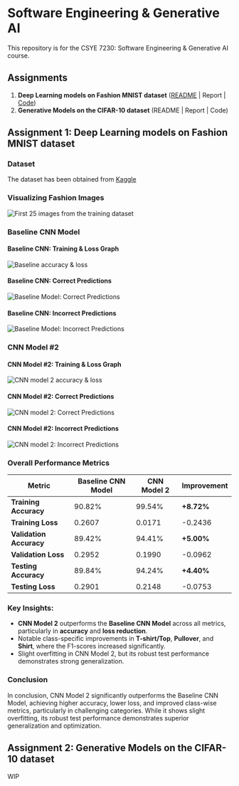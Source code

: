 # Software Engineering & Generative AI
This repository is for the CSYE 7230: Software Engineering &amp; Generative AI course.

## Assignments
1. **Deep Learning models on Fashion MNIST dataset** ([README](#assignment-1-deep-learning-models-on-fashion-mnist-dataset) | Report | [Code](./Deep%20Learning%20MNIST/Rish_Analysis.ipynb))
2. **Generative Models on the CIFAR-10 dataset** (README | Report | Code)

## Assignment 1: Deep Learning models on Fashion MNIST dataset
### Dataset
The dataset has been obtained from [Kaggle](https://www.kaggle.com/datasets/zalando-research/fashionmnist/data)

### Visualizing Fashion Images
![First 25 images from the training dataset](./Deep%20Learning%20MNIST/visuals/visualizing_clothes.png)

### Baseline CNN Model 
#### Baseline CNN: Training & Loss Graph
![Baseline accuracy & loss](./Deep%20Learning%20MNIST/visuals/Training_Accuracy_And_Loss.png)

#### Baseline CNN: Correct Predictions
![Baseline Model: Correct Predictions](./Deep%20Learning%20MNIST/visuals/Correct_Predictions.png)

#### Baseline CNN: Incorrect Predictions
![Baseline Model: Incorrect Predictions](./Deep%20Learning%20MNIST/visuals/Incorrect_Predictions.png)

### CNN Model #2
#### CNN Model #2: Training & Loss Graph
![CNN model 2 accuracy & loss](./Deep%20Learning%20MNIST/visuals/CNN2_Training_Accuracy_And_Loss.png)

#### CNN Model #2: Correct Predictions
![CNN model 2: Correct Predictions](./Deep%20Learning%20MNIST/visuals/CNN2_Correct_Predictions.png)

#### CNN Model #2: Incorrect Predictions
![CNN model 2: Incorrect Predictions](./Deep%20Learning%20MNIST/visuals/CNN2_Incorrect_Predictions.png)

### Overall Performance Metrics

| Metric                  | Baseline CNN Model| CNN Model 2      | Improvement |
|-------------------------|-------------------|------------------|-------------|
| **Training Accuracy**   | 90.82%            | 99.54%           | **+8.72%**   |
| **Training Loss**       | 0.2607            | 0.0171           | -0.2436      |
| **Validation Accuracy** | 89.42%            | 94.41%           | **+5.00%**   |
| **Validation Loss**     | 0.2952            | 0.1990           | -0.0962      |
| **Testing Accuracy**    | 89.84%            | 94.24%           | **+4.40%**   |
| **Testing Loss**        | 0.2901            | 0.2148           | -0.0753      |

### Key Insights:
- **CNN Model 2** outperforms the **Baseline CNN Model** across all metrics, particularly in **accuracy** and **loss reduction**.
- Notable class-specific improvements in **T-shirt/Top**, **Pullover**, and **Shirt**, where the F1-scores increased significantly.
- Slight overfitting in CNN Model 2, but its robust test performance demonstrates strong generalization.

### Conclusion

In conclusion, CNN Model 2 significantly outperforms the Baseline CNN Model, achieving higher accuracy, lower loss, and improved class-wise metrics, particularly in challenging categories. While it shows slight overfitting, its robust test performance demonstrates superior generalization and optimization.

## Assignment 2: Generative Models on the CIFAR-10 dataset
WIP